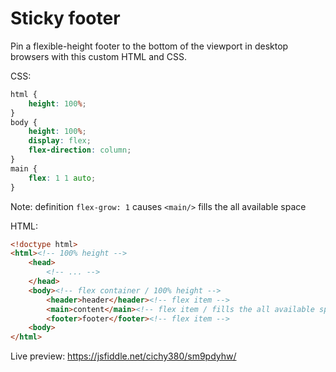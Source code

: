 # Sticky footer
Pin a flexible-height footer to the bottom of the viewport in desktop browsers with this custom HTML and CSS.

CSS:
```css
html {
    height: 100%;
}
body {
    height: 100%;
    display: flex;
    flex-direction: column;
}
main {
    flex: 1 1 auto;
}
```
Note:
definition `flex-grow: 1` causes `<main/>` fills the all available space

HTML:

```html
<!doctype html>
<html><!-- 100% height -->
    <head>
        <!-- ... -->
    </head>
    <body><!-- flex container / 100% height -->
        <header>header</header><!-- flex item -->
        <main>content</main><!-- flex item / fills the all available space -->
        <footer>footer</footer><!-- flex item -->
    <body>
</html>
```
Live preview: https://jsfiddle.net/cichy380/sm9pdyhw/
